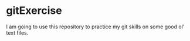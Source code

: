 # gitExercise
I am going to use this repository to practice my git skills on some good ol' text files.
